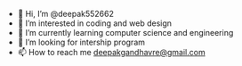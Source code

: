 - 👋 Hi, I’m @deepak552662
- 👀 I’m interested in coding and web design 
- 🌱 I’m currently learning computer science and engineering 
- 💞️ I’m looking for intership program 
- 📫 How to reach me deepakgandhavre@gmail.com

<!---
deepak552662/deepak552662 is a ✨ special ✨ repository because its `README.md` (this file) appears on your GitHub profile.
You can click the Preview link to take a look at your changes.
--->

